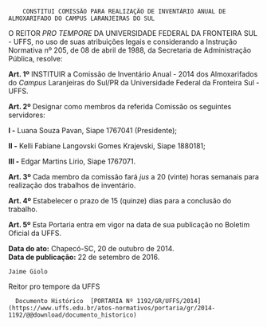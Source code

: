         CONSTITUI COMISSÃO PARA REALIZAÇÃO DE INVENTÁRIO ANUAL DE ALMOXARIFADO DO CAMPUS LARANJEIRAS DO SUL  

O REITOR *PRO TEMPORE* DA UNIVERSIDADE FEDERAL DA FRONTEIRA SUL - UFFS, no uso de suas atribuições legais e considerando a Instrução Normativa nº 205, de 08 de abril de 1988, da Secretaria de Administração Pública, resolve:

 **Art. 1º** INSTITUIR a Comissão de Inventário Anual - 2014 dos Almoxarifados do *Campus* Laranjeiras do Sul/PR da Universidade Federal da Fronteira Sul - UFFS.

 **Art. 2º** Designar como membros da referida Comissão os seguintes servidores:

 **I -** Luana Souza Pavan, Siape 1767041 (Presidente);

 **II -** Kelli Fabiane Langovski Gomes Krajevski, Siape 1880181;

 **III -** Edgar Martins Lirio, Siape 1767071.

 **Art. 3º** Cada membro da comissão fará *jus* a 20 (vinte) horas semanais para realização dos trabalhos de inventário.

 **Art. 4º** Estabelecer o prazo de 15 (quinze) dias para a conclusão do trabalho.

 **Art. 5º** Esta Portaria entra em vigor na data de sua publicação no Boletim Oficial da UFFS.

  

   **Data do ato:** Chapecó-SC, 20 de outubro de 2014.   
 **Data de publicação:**  22 de setembro de 2016. 

    Jaime Giolo   
 Reitor pro tempore da UFFS 

      Documento Histórico  [PORTARIA Nº 1192/GR/UFFS/2014](https://www.uffs.edu.br/atos-normativos/portaria/gr/2014-1192/@@download/documento_historico)     
      